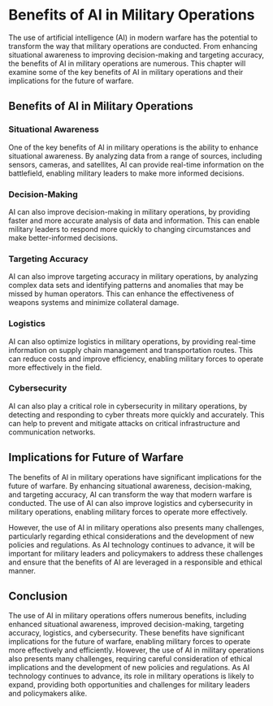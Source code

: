 Benefits of AI in Military Operations
==============================================================================

The use of artificial intelligence (AI) in modern warfare has the potential to transform the way that military operations are conducted. From enhancing situational awareness to improving decision-making and targeting accuracy, the benefits of AI in military operations are numerous. This chapter will examine some of the key benefits of AI in military operations and their implications for the future of warfare.

Benefits of AI in Military Operations
-------------------------------------

### Situational Awareness

One of the key benefits of AI in military operations is the ability to enhance situational awareness. By analyzing data from a range of sources, including sensors, cameras, and satellites, AI can provide real-time information on the battlefield, enabling military leaders to make more informed decisions.

### Decision-Making

AI can also improve decision-making in military operations, by providing faster and more accurate analysis of data and information. This can enable military leaders to respond more quickly to changing circumstances and make better-informed decisions.

### Targeting Accuracy

AI can also improve targeting accuracy in military operations, by analyzing complex data sets and identifying patterns and anomalies that may be missed by human operators. This can enhance the effectiveness of weapons systems and minimize collateral damage.

### Logistics

AI can also optimize logistics in military operations, by providing real-time information on supply chain management and transportation routes. This can reduce costs and improve efficiency, enabling military forces to operate more effectively in the field.

### Cybersecurity

AI can also play a critical role in cybersecurity in military operations, by detecting and responding to cyber threats more quickly and accurately. This can help to prevent and mitigate attacks on critical infrastructure and communication networks.

Implications for Future of Warfare
----------------------------------

The benefits of AI in military operations have significant implications for the future of warfare. By enhancing situational awareness, decision-making, and targeting accuracy, AI can transform the way that modern warfare is conducted. The use of AI can also improve logistics and cybersecurity in military operations, enabling military forces to operate more effectively.

However, the use of AI in military operations also presents many challenges, particularly regarding ethical considerations and the development of new policies and regulations. As AI technology continues to advance, it will be important for military leaders and policymakers to address these challenges and ensure that the benefits of AI are leveraged in a responsible and ethical manner.

Conclusion
----------

The use of AI in military operations offers numerous benefits, including enhanced situational awareness, improved decision-making, targeting accuracy, logistics, and cybersecurity. These benefits have significant implications for the future of warfare, enabling military forces to operate more effectively and efficiently. However, the use of AI in military operations also presents many challenges, requiring careful consideration of ethical implications and the development of new policies and regulations. As AI technology continues to advance, its role in military operations is likely to expand, providing both opportunities and challenges for military leaders and policymakers alike.
